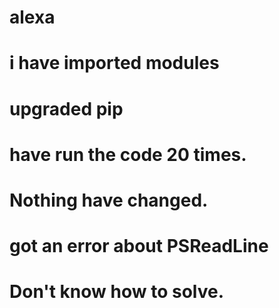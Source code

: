 # alexa

# i have imported modules
# upgraded pip
# have run the code 20 times.
# Nothing have changed.
# got an error about PSReadLine
# Don't know how to solve.
